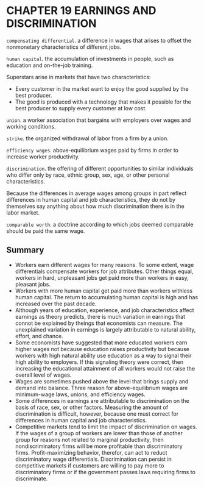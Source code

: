 # CHAPTER 19 EARNINGS AND DISCRIMINATION



`compensating differential`. a difference in wages that arises to offset the nonmonetary characteristics of different jobs.

`human capital`. the accumulation of investments in people, such as education and on-the-job training.

Superstars arise in markets that have two characteristics:

- Every customer in the market want to enjoy the good supplied by the best producer.
- The good is produced with a technology that makes it possible for the best producer to supply every customer at low cost.

`union`. a worker association that bargains with employers over wages and working conditions.

`strike`. the organized withdrawal of labor from a firm by a union.

`efficiency wages`. above-equilibrium wages paid by firms in order to increase worker productivity.

`discrimination`. the offering of different opportunities to similar individuals who differ only by race, ethnic group, sex, age, or other personal characteristics.

Because the differences in average wages among groups in part reflect differences in human capital and job characteristics, they do not by themselves say anything about how much discrimination there is in the labor market.

`comparable worth`. a doctrine according to which jobs deemed comparable should be paid the same wage.



## Summary

- Workers earn different wages for many reasons. To some extent, wage differentials compensate workers for job attributes. Other things equal, workers in hard, unpleasant jobs get paid more than workers in easy, pleasant jobs.
- Workers with more human capital get paid more than workers withless human capital. The return to accumulating human capital is high and has increased over the past decade.
- Although years of education, experience, and job characteristics affect earnings as theory predicts, there is much variation in earnings that connot be explained by theings that economists can measure. The unexplained variation in earnings is largely attributable to natural ability, effort, and chance.
- Some economists have suggested that more educated workers earn higher wages not because education raises productivity but because workers with high natural ability use education as a way to signal their high ability to employers. If this signaling theory were correct, then increasing the educational attainment of all workers would not raise the overall level of wages.
- Wages are sometimes pushed above the level that brings supply and demand into balance. Three reason for above-equilibrium wages are minimum-wage laws, unions, and efficiency wages.
- Some differences in earnings are attributable to discrimination on the basis of race, sex, or other factors. Measuring the amount of discrimination is difficult, however, because one must correct for differences in human capital and job characteristics.
- Competitive markets tend to limit the impact of discrimination on wages. If the wages of a group of workers are lower than those of another group for reasons not related to marginal productivity, then nondiscriminatory firms will be more profitable than discriminatory firms. Profit-maximizing behavior, therefor, can act to reduct discriminatory wage differentials. Discrimination can persist in competitive markets if customers are willing to pay more to discriminatory firms or if the government passes laws requiring firms to discriminate.

